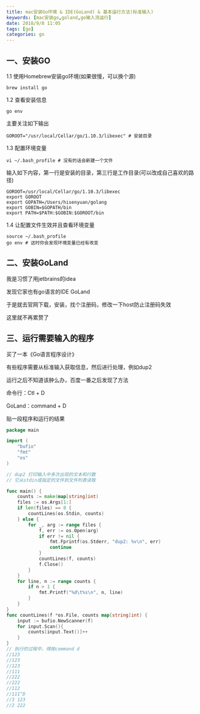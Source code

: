```yaml
---
title: mac安装Go环境 & IDE(GoLand) & 基本运行方法(标准输入)
keywords: [mac安装go,goland,go输入流运行]
date: 2018/9/8 11:05
tags: [go]
categories: go
---
```

## 一、安装GO
1.1 使用Homebrew安装go环境(如果很慢，可以换个源)
```
brew install go
```
1.2 查看安装信息
```
go env
```
主要关注如下输出
```
GOROOT="/usr/local/Cellar/go/1.10.3/libexec" # 安装目录
```
1.3 配置环境变量
```
vi ~/.bash_profile # 没有的话会新建一个文件
```
输入如下内容，第一行是安装的目录，第三行是工作目录(可以改成自己喜欢的路径)
```
GOROOT=/usr/local/Cellar/go/1.10.3/libexec
export GOROOT
export GOPATH=/Users/hisenyuan/golang
export GOBIN=$GOPATH/bin
export PATH=$PATH:$GOBIN:$GOROOT/bin
```
1.4 让配置文件生效并且查看环境变量
```
source ~/.bash_profile
go env # 这时你会发现环境变量已经有改变
```

## 二、安装GoLand
我是习惯了用jetbrains的idea

发现它家也有go语言的IDE GoLand

于是就去官网下载，安装，找个注册码，修改一下host防止注册码失效

这里就不再累赘了

## 三、运行需要输入的程序
买了一本《Go语言程序设计》
<!--more-->
有些程序需要从标准输入获取信息，然后进行处理，例如dup2

运行之后不知道该肿么办，百度一番之后发现了方法

命令行：Ctl + D

GoLand：command + D

贴一段程序和运行的结果
```go
package main

import (
	"bufio"
	"fmt"
	"os"
)

// dup2 打印输入中多次出现的文本和行数
// 它从stdin或指定的文件到文件列表读取

func main() {
	counts := make(map[string]int)
	files := os.Args[1:]
	if len(files) == 0 {
		countLines(os.Stdin, counts)
	} else {
		for _, arg := range files {
			f, err := os.Open(arg)
			if err != nil {
				fmt.Fprintf(os.Stderr, "dup2: %v\n", err)
				continue
			}
			countLines(f, counts)
			f.Close()
		}
	}
	for line, n := range counts {
		if n > 1 {
			fmt.Printf("%d\t%s\n", n, line)
		}
	}
}
func countLines(f *os.File, counts map[string]int) {
	input := bufio.NewScanner(f)
	for input.Scan(){
		counts[input.Text()]++
	}
}
// 执行的过程中，得按command d
//123
//123
//123
//111
//222
//222
//112
//111^D
//3	123
//2	222
```
